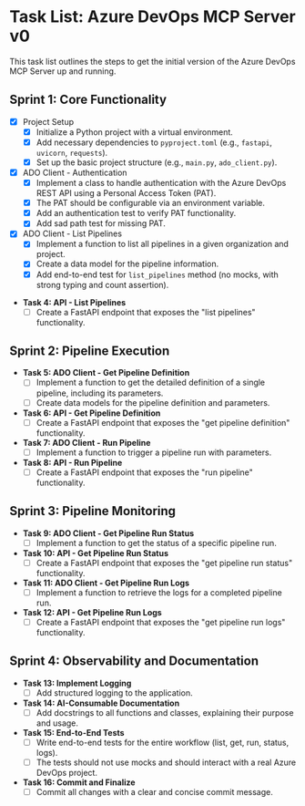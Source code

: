 # Task List: Azure DevOps MCP Server v0

This task list outlines the steps to get the initial version of the Azure DevOps MCP Server up and running.

## Sprint 1: Core Functionality

*   [x] Project Setup
    *   [x] Initialize a Python project with a virtual environment.
    *   [x] Add necessary dependencies to `pyproject.toml` (e.g., `fastapi`, `uvicorn`, `requests`).
    *   [x] Set up the basic project structure (e.g., `main.py`, `ado_client.py`).

*   [x] ADO Client - Authentication
    *   [x] Implement a class to handle authentication with the Azure DevOps REST API using a Personal Access Token (PAT).
    *   [x] The PAT should be configurable via an environment variable.
    *   [x] Add an authentication test to verify PAT functionality.
    *   [x] Add sad path test for missing PAT.

*   [x] ADO Client - List Pipelines
    *   [x] Implement a function to list all pipelines in a given organization and project.
    *   [x] Create a data model for the pipeline information.
    *   [x] Add end-to-end test for `list_pipelines` method (no mocks, with strong typing and count assertion).

*   **Task 4: API - List Pipelines**
    *   [ ] Create a FastAPI endpoint that exposes the "list pipelines" functionality.

## Sprint 2: Pipeline Execution

*   **Task 5: ADO Client - Get Pipeline Definition**
    *   [ ] Implement a function to get the detailed definition of a single pipeline, including its parameters.
    *   [ ] Create data models for the pipeline definition and parameters.

*   **Task 6: API - Get Pipeline Definition**
    *   [ ] Create a FastAPI endpoint that exposes the "get pipeline definition" functionality.

*   **Task 7: ADO Client - Run Pipeline**
    *   [ ] Implement a function to trigger a pipeline run with parameters.

*   **Task 8: API - Run Pipeline**
    *   [ ] Create a FastAPI endpoint that exposes the "run pipeline" functionality.

## Sprint 3: Pipeline Monitoring

*   **Task 9: ADO Client - Get Pipeline Run Status**
    *   [ ] Implement a function to get the status of a specific pipeline run.

*   **Task 10: API - Get Pipeline Run Status**
    *   [ ] Create a FastAPI endpoint that exposes the "get pipeline run status" functionality.

*   **Task 11: ADO Client - Get Pipeline Run Logs**
    *   [ ] Implement a function to retrieve the logs for a completed pipeline run.

*   **Task 12: API - Get Pipeline Run Logs**
    *   [ ] Create a FastAPI endpoint that exposes the "get pipeline run logs" functionality.

## Sprint 4: Observability and Documentation

*   **Task 13: Implement Logging**
    *   [ ] Add structured logging to the application.

*   **Task 14: AI-Consumable Documentation**
    *   [ ] Add docstrings to all functions and classes, explaining their purpose and usage.

*   **Task 15: End-to-End Tests**
    *   [ ] Write end-to-end tests for the entire workflow (list, get, run, status, logs).
    *   [ ] The tests should not use mocks and should interact with a real Azure DevOps project.

*   **Task 16: Commit and Finalize**
    *   [ ] Commit all changes with a clear and concise commit message.
